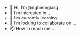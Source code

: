 - 👋 Hi, I’m @nghiemgiang
- 👀 I’m interested in ...
- 🌱 I’m currently learning ...
- 💞️ I’m looking to collaborate on ...
- 📫 How to reach me ...

<!---
nghiemgiang/nghiemgiang is a ✨ special ✨ repository because its `README.md` (this file) appears on your GitHub profile.
You can click the Preview link to take a look at your changes.
--->
